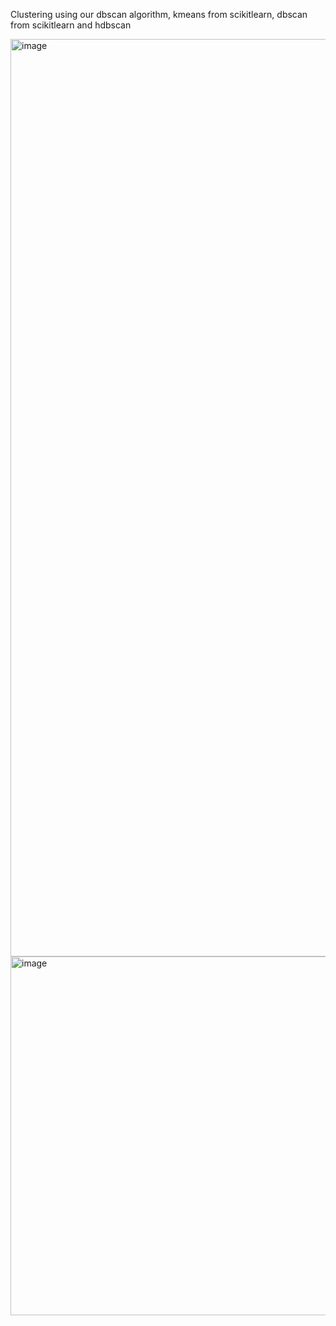 Clustering using our dbscan algorithm, kmeans from scikitlearn, dbscan from scikitlearn and hdbscan

<img width="1468" alt="image" src="https://github.com/user-attachments/assets/6fcd7fc2-23ee-42d5-8cc9-4d00952e8e57">

<img width="574" alt="image" src="https://github.com/user-attachments/assets/a89f9b9a-8a90-4a8d-876b-5d7b120d47c0">
